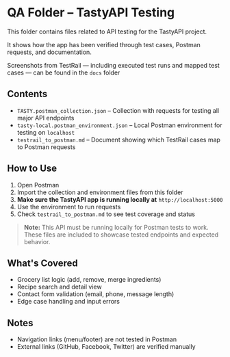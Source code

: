 # QA Folder – TastyAPI Testing

This folder contains files related to API testing for the TastyAPI project. 

It shows how the app has been verified through test cases, Postman requests, and documentation.

Screenshots from TestRail — including executed test runs and mapped test cases — can be found in the `docs` folder

## Contents

- `TASTY.postman_collection.json` – Collection with requests for testing all major API endpoints
- `tasty-local.postman_environment.json` – Local Postman environment for testing on `localhost`
- `testrail_to_postman.md` – Document showing which TestRail cases map to Postman requests

## How to Use

1. Open Postman
2. Import the collection and environment files from this folder
3. **Make sure the TastyAPI app is running locally at** `http://localhost:5000`
4. Use the environment to run requests
5. Check `testrail_to_postman.md` to see test coverage and status

> **Note:** This API must be running locally for Postman tests to work.  
> These files are included to showcase tested endpoints and expected behavior.

## What's Covered

- Grocery list logic (add, remove, merge ingredients)
- Recipe search and detail view
- Contact form validation (email, phone, message length)
- Edge case handling and input errors

## Notes

- Navigation links (menu/footer) are not tested in Postman
- External links (GitHub, Facebook, Twitter) are verified manually